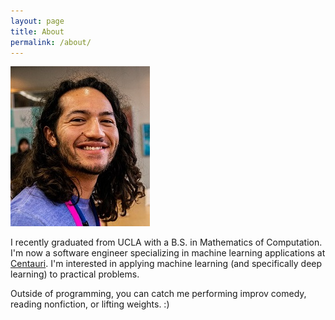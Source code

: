 ```yaml
---
layout: page
title: About
permalink: /about/
---
```

![Me!](/assets/brandon.jpg)

I recently graduated from UCLA with a B.S. in Mathematics of Computation. I'm now a software engineer
specializing in machine learning applications at [Centauri](https://www.centauricorp.com/). I'm interested 
in applying machine learning (and specifically deep learning) to practical problems.

Outside of programming, you can catch me performing improv comedy, reading nonfiction, or lifting weights. :)
